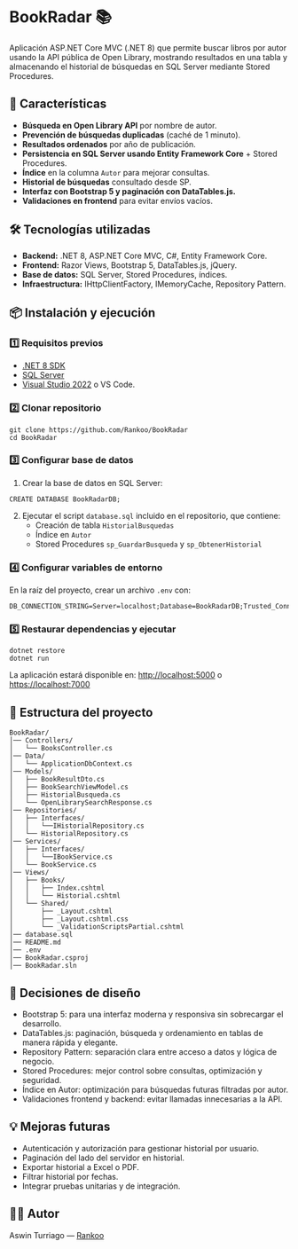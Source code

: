 ﻿# BookRadar 📚
Aplicación ASP.NET Core MVC (.NET 8) que permite buscar libros por autor usando la API pública de Open Library, mostrando resultados en una tabla y almacenando el historial de búsquedas en SQL Server mediante Stored Procedures.
## 🚀 Características
- **Búsqueda en Open Library API** por nombre de autor.
- **Prevención de búsquedas duplicadas** (caché de 1 minuto).
- **Resultados ordenados** por año de publicación.
- **Persistencia en SQL Server usando Entity Framework Core** + Stored Procedures.
- **Índice** en la columna `Autor` para mejorar consultas.
- **Historial de búsquedas** consultado desde SP.
- **Interfaz con Bootstrap 5 y paginación con DataTables.js.**
- **Validaciones en frontend** para evitar envíos vacíos.

## 🛠 Tecnologías utilizadas
- **Backend:** .NET 8, ASP.NET Core MVC, C#, Entity Framework Core.
- **Frontend:** Razor Views, Bootstrap 5, DataTables.js, jQuery.
- **Base de datos:** SQL Server, Stored Procedures, índices.
- **Infraestructura:** IHttpClientFactory, IMemoryCache, Repository Pattern.

## 📦 Instalación y ejecución
### 1️⃣ Requisitos previos
- [.NET 8 SDK](https://dotnet.microsoft.com/download/dotnet/8.0)
- [SQL Server](https://www.microsoft.com/es-es/sql-server/sql-server-downloads)
- [Visual Studio 2022](https://visualstudio.microsoft.com/es/) o VS Code.

### 2️⃣ Clonar repositorio
```
git clone https://github.com/Rankoo/BookRadar
cd BookRadar
```
### 3️⃣ Configurar base de datos
1. Crear la base de datos en SQL Server:
```
CREATE DATABASE BookRadarDB;
```
2. Ejecutar el script `database.sql` incluido en el repositorio, que contiene:
	* Creación de tabla `HistorialBusquedas`
	* Índice en `Autor`
    * Stored Procedures `sp_GuardarBusqueda` y `sp_ObtenerHistorial`
### 4️⃣ Configurar variables de entorno
En la raíz del proyecto, crear un archivo `.env` con:
```
DB_CONNECTION_STRING=Server=localhost;Database=BookRadarDB;Trusted_Connection=True;TrustServerCertificate=True;
```
### 5️⃣ Restaurar dependencias y ejecutar
```
dotnet restore
dotnet run
```
La aplicación estará disponible en:
[http://localhost:5000](http://localhost:5000) o [https://localhost:7000](https://localhost:7000)

## 📂 Estructura del proyecto
```
BookRadar/
│── Controllers/
│   └── BooksController.cs
│── Data/
│   └── ApplicationDbContext.cs
│── Models/
│   ├── BookResultDto.cs
│   ├── BookSearchViewModel.cs
│   ├── HistorialBusqueda.cs
│   └── OpenLibrarySearchResponse.cs
│── Repositories/
│   ├── Interfaces/
│   │	└──IHistorialRepository.cs
│   └── HistorialRepository.cs
│── Services/
│   ├── Interfaces/
│   │	└──IBookService.cs
│   └── BookService.cs
│── Views/
│   ├── Books/
│   │   ├── Index.cshtml
│   │   └── Historial.cshtml
│	└── Shared/
│       ├── _Layout.cshtml
│       ├── _Layout.cshtml.css
│       └── _ValidationScriptsPartial.cshtml
│── database.sql
│── README.md
│── .env
│── BookRadar.csproj
│── BookRadar.sln
```
## 🎨 Decisiones de diseño
* Bootstrap 5: para una interfaz moderna y responsiva sin sobrecargar el desarrollo.
* DataTables.js: paginación, búsqueda y ordenamiento en tablas de manera rápida y elegante.
* Repository Pattern: separación clara entre acceso a datos y lógica de negocio.
* Stored Procedures: mejor control sobre consultas, optimización y seguridad.
* Índice en Autor: optimización para búsquedas futuras filtradas por autor.
* Validaciones frontend y backend: evitar llamadas innecesarias a la API.
## 💡 Mejoras futuras
* Autenticación y autorización para gestionar historial por usuario.
* Paginación del lado del servidor en historial.
* Exportar historial a Excel o PDF.
* Filtrar historial por fechas.
* Integrar pruebas unitarias y de integración.
## 👨‍💻 Autor
Aswin Turriago — [Rankoo](https://github.com/Rankoo)